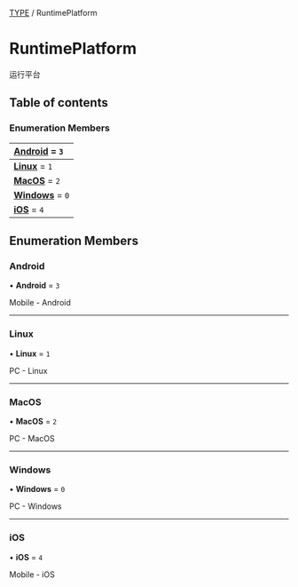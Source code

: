 [TYPE](../groups/Core.TYPE.md) / RuntimePlatform

# RuntimePlatform <Badge type="tip" text="Enumeration" /> <Score text="RuntimePlatform" />

<p class="content-big"> 运行平台 </p>

## Table of contents

### Enumeration Members <Score text="Enumeration" /> 
| **[Android](mw.RuntimePlatform.md#android)** = ``3``  |
| :----- |
| **[Linux](mw.RuntimePlatform.md#linux)** = ``1`` |
| **[MacOS](mw.RuntimePlatform.md#macos)** = ``2`` |
| **[Windows](mw.RuntimePlatform.md#windows)** = ``0`` |
| **[iOS](mw.RuntimePlatform.md#ios)** = ``4`` |

## Enumeration Members

### Android <Score text="Android" /> 

• **Android** = ``3``

Mobile - Android

___

### Linux <Score text="Linux" /> 

• **Linux** = ``1``

PC - Linux

___

### MacOS <Score text="MacOS" /> 

• **MacOS** = ``2``

PC - MacOS

___

### Windows <Score text="Windows" /> 

• **Windows** = ``0``

PC - Windows

___

### iOS <Score text="iOS" /> 

• **iOS** = ``4``

Mobile - iOS
